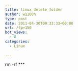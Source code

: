 ```yaml
---
title: linux delete folder
author: w1100n
type: post
date: 2011-04-30T09:33:33+00:00
url: /?p=150
bot_views:
  - 8
categories:
  - Linux

---
```

rm -rf \***